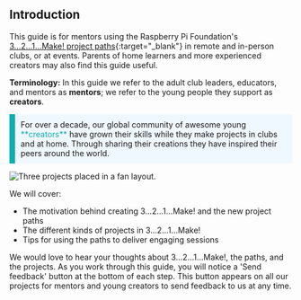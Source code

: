 ## Introduction

This guide is for mentors using the Raspberry Pi Foundation's [3...2...1...Make! project paths](https://projects.raspberrypi.org/en/paths){:target="_blank"} in remote and in-person clubs, or at events. Parents of home learners and more experienced creators may also find this guide useful. 

**Terminology:** In this guide we refer to the adult club leaders, educators, and mentors as **mentors**; we refer to the young people they support as **creators**.

<p style="border-left: solid; border-width:10px; border-color: #0faeb0; background-color: aliceblue; padding: 10px;">
For over a decade, our global community of awesome young <span style="color: #0faeb0">**creators**</span> have grown their skills while they make projects in clubs and at home. Through sharing their creations they have inspired their peers around the world. 
</p>

![Three projects placed in a fan layout.](images/project-fan.png)

We will cover:
+ The motivation behind creating 3...2...1...Make! and the new project paths
+ The different kinds of projects in 3...2...1...Make!
+ Tips for using the paths to deliver engaging sessions

We would love to hear your thoughts about 3...2...1...Make!, the paths, and the projects. As you work through this guide, you will notice a 'Send feedback' button at the bottom of each step. This button appears on all our projects for mentors and young creators to send feedback to us at any time. 
